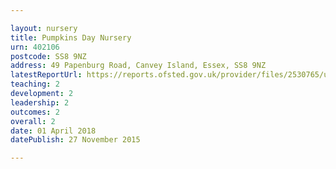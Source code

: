```yaml
---

layout: nursery
title: Pumpkins Day Nursery
urn: 402106
postcode: SS8 9NZ
address: 49 Papenburg Road, Canvey Island, Essex, SS8 9NZ
latestReportUrl: https://reports.ofsted.gov.uk/provider/files/2530765/urn/402106.pdf
teaching: 2
development: 2
leadership: 2
outcomes: 2
overall: 2
date: 01 April 2018 
datePublish: 27 November 2015

---
```

